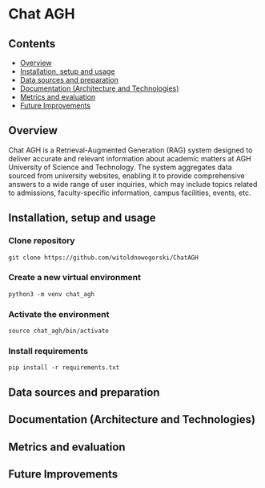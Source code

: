 # Chat AGH

## Contents
- [Overview](#overview)
- [Installation, setup and usage](#installation-setup-and-usage)
- [Data sources and preparation](#data-sources-and-preparation)
- [Documentation (Architecture and Technologies)](#documentation-architecture-and-technologies)
- [Metrics and evaluation](#metrics-and-evaluation)
- [Future Improvements](#future-improvements)

## Overview
Chat AGH is a Retrieval-Augmented Generation (RAG) system designed to deliver accurate and relevant information about academic matters at AGH University of Science and Technology. The system aggregates data sourced from university websites, enabling it to provide comprehensive answers to a wide range of user inquiries, which may include topics related to admissions, faculty-specific information, campus facilities, events, etc.

## Installation, setup and usage
### Clone repository
```
git clone https://github.com/witoldnowogorski/ChatAGH
```
### Create a new virtual environment
```
python3 -m venv chat_agh
```
### Activate the environment
```
source chat_agh/bin/activate
```

### Install requirements
```
pip install -r requirements.txt
```

## Data sources and preparation

## Documentation (Architecture and Technologies)

## Metrics and evaluation

## Future Improvements
